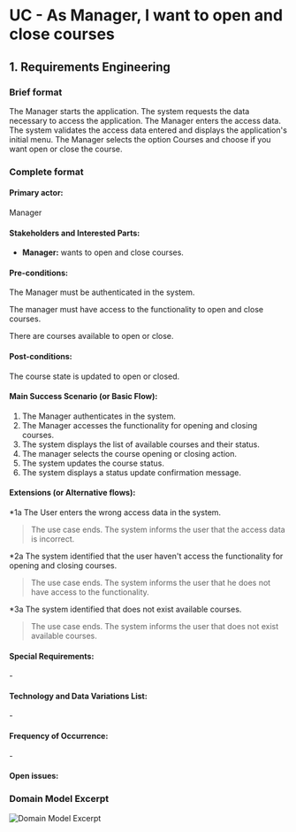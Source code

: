 # UC - As Manager, I want to open and close courses

## 1. Requirements Engineering

### Brief format
The Manager starts the application. The system requests the data necessary to access the application.
The Manager enters the access data. The system validates the access data entered and displays the application's initial menu.
The Manager selects the option Courses and choose if you want open or close the course.


### Complete format

#### Primary actor:
Manager

#### Stakeholders and Interested Parts:
* **Manager:** wants to open and close courses.


#### Pre-conditions:
The Manager must be authenticated in the system.

The manager must have access to the functionality to open and close courses.

There are courses available to open or close.

#### Post-conditions:
The course state is updated to open or closed.

#### Main Success Scenario (or Basic Flow):
1. The Manager authenticates in the system.
2. The Manager accesses the functionality for opening and closing courses.
3. The system displays the list of available courses and their status.
4. The manager selects the course opening or closing action.
5. The system updates the course status.
6. The system displays a status update confirmation message.

#### Extensions (or Alternative flows):

*1a The User enters the wrong access data in the system.
> The use case ends. The system informs the user that the access data is incorrect.

*2a The system identified that the user haven't access the functionality for opening and closing courses.
> The use case ends. The system informs the user that he does not have access to the functionality.

*3a The system identified that does not exist available courses.
> The use case ends. The system informs the user that does not exist available courses.

#### Special Requirements:
\-

#### Technology and Data Variations List:
\-

#### Frequency of Occurrence:
\-

#### Open issues:

### Domain Model Excerpt <br/>
![Domain Model Excerpt](UC01-domain_model_excerpt.svg)



